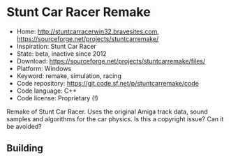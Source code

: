 # Stunt Car Racer Remake

- Home: http://stuntcarracerwin32.bravesites.com, https://sourceforge.net/projects/stuntcarremake/
- Inspiration: Stunt Car Racer
- State: beta, inactive since 2012
- Download: https://sourceforge.net/projects/stuntcarremake/files/
- Platform: Windows
- Keyword: remake, simulation, racing
- Code repository: https://git.code.sf.net/p/stuntcarremake/code
- Code language: C++
- Code license: Proprietary (!)

Remake of Stunt Car Racer.
Uses the original Amiga track data, sound samples and algorithms for the car physics. Is this a copyright issue? Can it be avoided?

## Building
